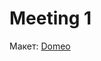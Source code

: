 # Meeting 1

Макет: [Domeo](https://www.figma.com/file/dn6fA85Yk2bVQpH5m9xeCA/Domeo-Master?node-id=0%3A1)
